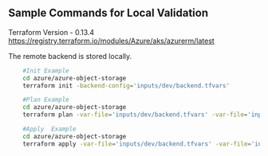 
## Sample Commands for Local Validation 

Terraform Version - 0.13.4
https://registry.terraform.io/modules/Azure/aks/azurerm/latest

The remote backend is stored locally.

```bash
    #Init Example 
    cd azure/azure-object-storage
    terraform init -backend-config='inputs/dev/backend.tfvars' 
```

```bash
    #Plan Example 
    cd azure/azure-object-storage
    terraform plan -var-file='inputs/dev/backend.tfvars' -var-file='inputs/dev/azure-infra.tfvars'
```

```bash
    #Apply  Example 
    cd azure/azure-object-storage
    terraform apply -var-file='inputs/dev/backend.tfvars' -var-file='inputs/dev/azure-infra.tfvars'
```

